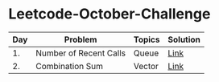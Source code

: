 # Leetcode-October-Challenge
<!-- Tables -->
|Day| Problem     |Topics   |Solution|
|---|-------------|---------|--------|
|1.|Number of Recent Calls|Queue|[Link](https://leetcode.com/explore/featured/card/october-leetcoding-challenge/559/week-1-october-1st-october-7th/3480/)|
|2.|Combination Sum|Vector|[Link](https://leetcode.com/explore/challenge/card/october-leetcoding-challenge/559/week-1-october-1st-october-7th/3481/)|
